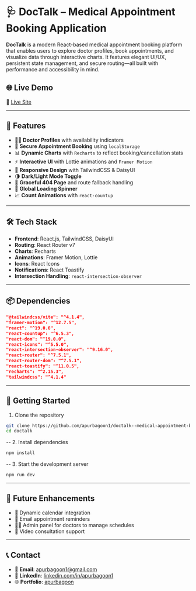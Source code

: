 # 🩺 DocTalk – Medical Appointment Booking Application

**DocTalk** is a modern React-based medical appointment booking platform that enables users to explore doctor profiles, book appointments, and visualize data through interactive charts. It features elegant UI/UX, persistent state management, and secure routing—all built with performance and accessibility in mind.

## 🌐 Live Demo

🔗 [Live Site](https://agn-doc-talk.netlify.app/)  

---

## 🚀 Features

- 🧑‍⚕️ **Doctor Profiles** with availability indicators
- 🔐 **Secure Appointment Booking** using `localStorage`
- 📊 **Dynamic Charts** with `Recharts` to reflect booking/cancellation stats
- ⚡ **Interactive UI** with Lottie animations and `Framer Motion`
- 🎨 **Responsive Design** with TailwindCSS & DaisyUI
- 🌗 **Dark/Light Mode Toggle**
- 🚫 **Graceful 404 Page** and route fallback handling
- 🔄 **Global Loading Spinner**
- 📈 **Count Animations** with `react-countup`

---

## 🛠️ Tech Stack

- **Frontend**: React.js, TailwindCSS, DaisyUI
- **Routing**: React Router v7
- **Charts**: Recharts
- **Animations**: Framer Motion, Lottie
- **Icons**: React Icons
- **Notifications**: React Toastify
- **Intersection Handling**: `react-intersection-observer`

---

## 📦 Dependencies

```json
"@tailwindcss/vite": "^4.1.4",
"framer-motion": "^12.7.5",
"react": "^19.0.0",
"react-countup": "^6.5.3",
"react-dom": "^19.0.0",
"react-icons": "^5.5.0",
"react-intersection-observer": "^9.16.0",
"react-router": "^7.5.1",
"react-router-dom": "^7.5.1",
"react-toastify": "^11.0.5",
"recharts": "^2.15.3",
"tailwindcss": "^4.1.4"
```
---

## 📌 Getting Started

1. Clone the repository

```bash
git clone https://github.com/apurbagoon1/doctalk--medical-appointment-booking.git
cd doctalk
```
--
2. Install dependencies

```bash
npm install
```
--
3. Start the development server

```bash
npm run dev
```

---

## 🧪 Future Enhancements

- 📅 Dynamic calendar integration
- 📨 Email appointment reminders
- 👨‍⚕️ Admin panel for doctors to manage schedules
- 💬 Video consultation support

---

## 📞 Contact

- 📧 **Email**: [apurbagoon1@gmail.com](mailto:apurbagoon1@gmail.com)
- 🔗 **LinkedIn**: [linkedin.com/in/apurbagoon1](https://www.linkedin.com/in/apurbagoon1) 
- 🌐 **Portfolio**: [apurbagoon](https://apurbagoon.netlify.app/)  


